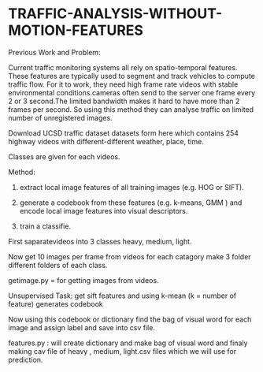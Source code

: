 # TRAFFIC-ANALYSIS-WITHOUT-MOTION-FEATURES

Previous Work and Problem:

Current traffic monitoring systems all rely on spatio-temporal features. These features are typically used to segment and track vehicles to compute traffic flow.  For it to work, they need high frame rate videos with stable environmental conditions.cameras often send to the server one frame every 2 or 3 second.The limited bandwidth makes it hard to have more than 2 frames per second.  So using this method they can analyse traffic on limited number of unregistered images.


Download UCSD traffic dataset datasets form here which contains 254 highway videos with different-different weather, place, time.

Classes are given for each videos.

Method:

1. extract local image features of all training images (e.g. HOG or SIFT).

2. generate a codebook from these features (e.g. k-means, GMM ) and encode local image features into visual descriptors.

3. train a classifie.

First saparatevideos into 3 classes heavy, medium, light.

Now get 10 images per frame from videos for each catagory make 3 folder different folders of each class.

getimage.py = for getting images from videos.

Unsupervised Task: get sift features and using k-mean (k = number of feature) generates codebook

Now using this codebook or dictionary find the bag of visual word for each image and assign label and save into csv file.

features.py : will create dictionary and make bag of visual word and finaly making cav file of heavy , medium, light.csv files 
which we will use for prediction. 



